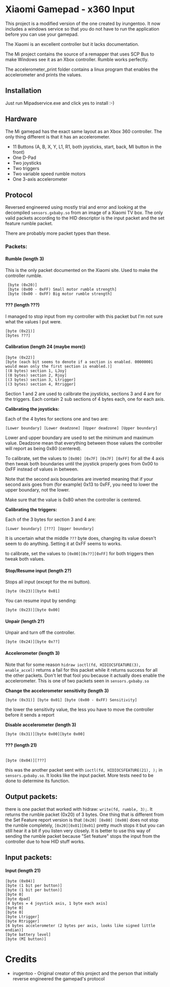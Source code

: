 Xiaomi Gamepad - x360 Input
====

This project is a modified version of the one created by irungentoo.
It now includes a windows service so that you do not have to run the application before you can use your gamepad.

The Xiaomi is an excellent controller but it lacks documentation.

The Mi project contains the source of a remapper that uses SCP Bus to make Windows see it as an Xbox controller. 
Rumble works perfectly.

The accelerometer_print folder contains a linux program that enables the accelerometer and prints the values.


## Installation
Just run Mipadservice.exe and click yes to install :-)


## Hardware
The Mi gamepad has the exact same layout as an Xbox 360 controller. 
The only thing different is that it has an accelerometer.

- 11 Buttons (A, B, X, Y, L1, R1, both joysticks, start, back, MI button in the front)
- One D-Pad
- Two joysticks
- Two triggers
- Two variable speed rumble motors
- One 3-axis accelerometer


## Protocol
Reversed engineered using mostly trial and error and looking at the decompiled `sensors.gxbaby.so` from an image of a Xiaomi TV box. 
The only valid packets according to the HID descriptor is the input packet and the set feature rumble packet.

There are probably more packet types than these.

### Packets:


#### Rumble (length 3)

This is the only packet documented on the Xiaomi site. Used to make the controller rumble.

```
 [byte (0x20)] 
 [byte (0x00 - 0xFF) Small motor rumble strength] 
 [byte (0x00 - 0xFF) Big motor rumble strength]
```



#### ??? (length ???)

I managed to stop input from my controller with this packet but I'm not sure what the values I put were.

```
[byte (0x21)]
[bytes ???]
```

#### Calibration (length 24 (maybe more))

```
[byte (0x22)]
[byte (each bit seems to denote if a section is enabled. 00000001 would mean only the first section is enabled.)]
[(8 bytes) section 1, LJoy]
[(8 bytes) section 2, Rjoy]
[(3 bytes) section 3, Ltrigger]
[(3 bytes) section 4, Rtrigger]
```

Section 1 and 2 are used to calibrate the joysticks, sections 3 and 4 are for the triggers.
Each contain 2 sub sections of 4 bytes each, one for each axis.


**Calibrating the joysticks:**

Each of the 4 bytes for sections one and two are:
```
[Lower boundary] [Lower deadzone] [Upper deadzone] [Upper boundary]
```

Lower and upper boundary are used to set the minimum and maximum value.
Deadzone mean that everything between those values the controller will report as being 0x80 (centered).

To calibrate, set the values to `[0x00] [0x7F] [0x7F] [0xFF]` 
for all the 4 axis then tweak both boundaries until the joystick properly goes from 0x00 to 0xFF 
instead of values in between.

Note that the second axis boundaries are inverted meaning that if your second axis goes from (for example) 0x13 to 0xFF, 
you need to lower the upper boundary, not the lower.

Make sure that the value is 0x80 when the controller is centered.


**Calibrating the triggers:**

Each of the 3 bytes for section 3 and 4 are:
```
[Lower boundary] [???] [Upper boundary]
```

It is uncertain what the middle `???` byte does, changing its value doesn't seem to do anything. 
Setting it at 0xFF seems to works.

to calibrate, set the values to `[0x00][0x??][0xFF]` for both triggers then tweak both values.


#### Stop/Resume input (length 2?)

Stops all input (except for the mi button).
```
[byte (0x23)][byte 0x01]
```

You can resume input by sending:

```
[byte (0x23)][byte 0x00]
```


#### Unpair (length 2?)

Unpair and turn off the controller.
```
[byte (0x24)][byte 0x??]
```


#### Accelerometer (length 3)

Note that for some reason ```hidraw ioctl(fd, HIDIOCSFEATURE(3), enable_accel)``` returns a fail for this packet 
while it returns success for all the other packets.
Don't let that fool you because it actually does enable the accelerometer. 
This is one of two packets seen in `sensors.gxbaby.so`

**Change the accelerometer sensitivity (length 3)**
```
[byte (0x31)] [byte 0x01] [byte (0x00 - 0xFF) Sensitivity]
```
the lower the sensitivity value, the less you have to move the controller before it sends a report


**Disable accelerometer (length 3)**
```
[byte (0x31)][byte 0x00][byte 0x00]
```


#### ??? (length 21)
```

[byte (0x04)][???]
```

this was the another packet sent with `ioctl(fd, HIDIOCSFEATURE(21), );` in `sensors.gxbaby.so`. 
It looks like the input packet. More tests need to be done to determine its function.


Output packets:
----

there is one packet that worked with hidraw: `write(fd, rumble, 3);`. 
It returns the rumble packet (0x20) of 3 bytes. 
One thing that is different from the Set Feature report version is that `[0x20] [0x00] [0x00]` does not stop the rumble completely, 
`[0x20][0x01][0x01]` pretty much stops it but you can still hear it a bit if you listen very closely. 
It is better to use this way of sending the rumble packet because "Set feature" 
stops the input from the controller due to how HID stuff works.


Input packets:
----

#### Input (length 21)
```
[byte (0x04)] 
[byte (1 bit per button)] 
[byte (1 bit per button)] 
[byte 0] 
[byte dpad] 
[4 bytes = 4 joystick axis, 1 byte each axis]
[byte 0]
[byte 0]
[byte Ltrigger]
[byte Rtrigger]
[6 bytes accelerometer (2 bytes per axis, looks like signed little endian)]
[byte battery level]
[byte (MI button)]
```



Credits
===
- irugentoo - Original creator of this project and the person that initially reverse engineered the gamepad's protocol